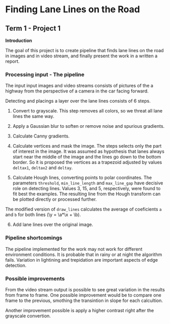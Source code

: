 # **Finding Lane Lines on the Road** 

## Term 1 - Project 1


**Introduction**

The goal of this project is to create pipeline that finds lane 
lines on the road in images and in video stream, and finally present
the work in a written a report.


[//]: # (Image References)

[image1]: ./examples/grayscale.jpg "Grayscale"

[image01]: ./output_images/2_1_grayscale.png



### Processing input - The pipeline

The input input images and video streams consists of pictures of the a highway
from the perspective of a camera in the car facing forward.

Detecting and placings a layer over the lane lines consists of 6 steps.

1. Convert to grayscale. This step removes all colors, so we threat all lane
lines the same way.

2. Apply a Gaussian blur to soften or remove noise and spurious gradients.

3. Calculate Canny gradients.

4. Calculate vertices and mask the image. The steps selects only the part
of interest in the image. It was assumed as hypothesis that lanes always
start near the middle of the image and the lines go down to the bottom border.
So it is proposed the vertices as a trapezoid adjusted by values `deltax1`,
`deltax2` and `deltay`.

5. Calculate Hough lines, converting points to polar coordinates. The parameters
`threshold`, `min_line_length` and `max_line_gap` have decisive role on
detecting lines. Values 3, 15, and 5, respectively, were found to fit best
the examples. The resulting line from the Hough transform can be plotted 
directly or processed further.


The modified version of `draw_lines` calculates the average of coeficients `a`
and `b` for both lines (\y = \a*\x + \b).

6. Add lane lines over the original image.



### Pipeline shortcomings

The pipeline implemented for the work may not work for different environment
conditions. It is probable that in rainy or at night the algorithm fails.
Variation in lightining and trepidation are important aspects of edge detection.


### Possible improvements

From the video stream output is possible to see great variation in the results
from frame to frame. One possible improvement would be to compare one frame
to the previous, smothing the transintion in slope for each calcultion.

Another improvement possible is apply a higher contrast right after the 
grayscale convertion.



